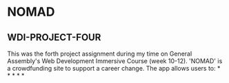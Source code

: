 # NOMAD

## WDI-PROJECT-FOUR

This was the forth project assignment during my time on General Assembly's Web Development Immersive Course (week 10-12). 'NOMAD' is a crowdfunding site to support a career change. The app allows users to:
*
*
*
*
* 
